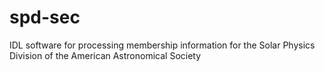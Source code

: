 # spd-sec
IDL software for processing membership information for the Solar Physics Division of the American Astronomical Society
